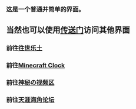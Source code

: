 
### 这是一个普通并简单的界面。



## 当然也可以使用[传送门](https://babutianya.github.io/)访问其他界面

### 前往[往世乐土](https://babutianya.github.io/Page-1)

### 前往[Minecraft Clock](https://babutianya.github.io/Page-2)

### 前往[神秘の视频区](https://babutianya.github.io/Page-3)

### 前往[天涯海角论坛](https://bbs.457617.xyz)

